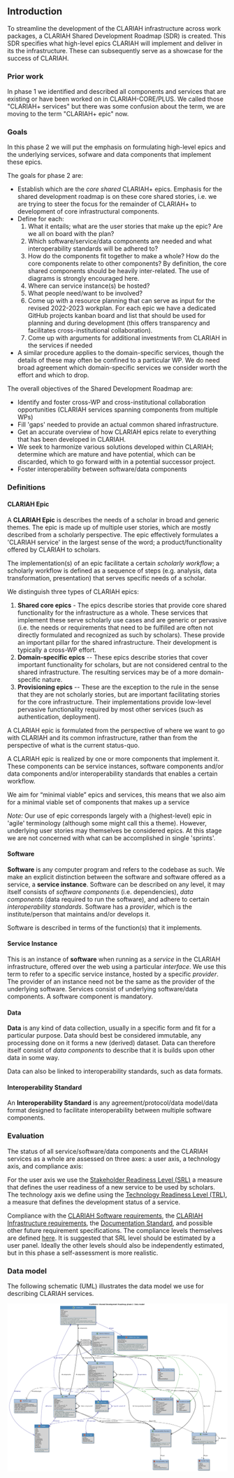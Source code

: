 ## Introduction

To streamline the development of the CLARIAH infrastructure across work
packages, a CLARIAH Shared Development Roadmap (SDR) is created. This SDR
specifies what high-level epics CLARIAH will implement and deliver in its the
infrastructure. These can subsequently serve as a showcase for the success of
CLARIAH.

### Prior work

In phase 1 we identified and described all components and services that are
existing or have been worked on in CLARIAH-CORE/PLUS. We called those "CLARIAH+
services" but there was some confusion about the term, we are moving to the
term "CLARIAH+ epic" now.

### Goals

In this phase 2 we will put the emphasis on formulating high-level epics and
the underlying services, sofware and data components that implement these
epics.

The goals for phase 2 are:

* Establish which are the *core shared* CLARIAH+ epics. Emphasis for the shared
 development roadmap is on these core shared stories, i.e. we are trying to steer the focus for the remainder of
 CLARIAH+ to development of core infrastructural components.
* Define for each:
    1. What it entails; what are the user stories that make up the epic? Are we all on board with the plan?
    2. Which software/service/data components are needed and what interoperability standards will be adhered to?
    3. How do the components fit together to make a whole? How do the core components relate to other components? By
       definition, the core shared components should be heavily inter-related. The use of diagrams is strongly encouraged here.
    4. Where can service instance(s) be hosted?
    5. What people need/want to be involved?
    6. Come up with a resource planning that can serve as input for the revised 2022-2023 workplan. For each
       epic we have a dedicated GitHub projects kanban board and list that should be used for planning and during
       development (this offers transparency and facilitates cross-institutional collaboration).
    7. Come up with arguments for additional investments from CLARIAH in the services if needed
* A similar procedure applies to the domain-specific services, though the details of these may often be confined to a
  particular WP. We do need broad agreement which domain-specific services we consider worth the effort and which to drop.

The overall objectives of the Shared Development Roadmap are:

* Identify and foster cross-WP and cross-institutional collaboration opportunities (CLARIAH services spanning components from multiple WPs)
* Fill 'gaps' needed to provide an actual common shared infrastructure.
* Get an accurate overview of how CLARIAH epics relate to everything that has been developed in CLARIAH.
* We seek to harmonize various solutions developed within CLARIAH; determine which are mature and have potential, which can be discarded, which to go forward with in a potential successor project.
* Foster interoperability between software/data components

### Definitions

#### CLARIAH Epic

A **CLARIAH Epic** is describes the needs of a scholar in broad and generic themes. The epic is made up of multiple user
stories, which are mostly described from a scholarly perspective. The epic effectively formulates a 'CLARIAH
service' in the largest sense of the word; a product/functionality offered by CLARIAH to scholars.

The implementation(s) of an epic facilitate a certain *scholarly workflow*; a scholarly workflow is defined as a
sequence of steps (e.g. analysis, data transformation, presentation) that serves specific needs of a scholar.

We distinguish three types of CLARIAH epics:

1. **Shared core epics** - The epics describe stories that provide core shared functionality for the infrastructure as a
   whole. These services that implement these serve scholarly use cases and are generic or pervasive (i.e. the needs or requirements that need to be fulfilled are often not directly formulated and recognized as such by scholars). These provide an important pillar for the shared infrastructure. Their development is typically a cross-WP effort.
2. **Domain-specific epics** -- These epics describe stories that cover important functionality for scholars, but are not considered central to the shared infrastructure. The resulting services may be of a more domain-specific nature.
3. **Provisioning epics** -- These are the exception to the rule in the sense that they are not scholarly stories, but are important facilitating stories for the core infrastructure. Their implementations provide low-level pervasive functionality required by most other services (such as authentication, deployment).

A CLARIAH epic is formulated from the perspective of where we want to go with CLARIAH and its common infrastructure,
rather than from the perspective of what is the current status-quo.

A CLARIAH epic is realized by one or more components that implement it. These components can be service instances,
software components and/or data components and/or interoperability standards that enables a certain workflow.

We aim for “minimal viable” epics and services, this means that we also aim for a minimal viable set of components that makes up a service

*Note:* Our use of epic corresponds largely with a (highest-level) epic in 'agile' terminology (although some might call this a theme).
However, underlying user stories may themselves be considered epics. At this stage we are not concerned with what can be accomplished in single 'sprints'.

#### Software

**Software** is any computer program and refers to the codebase as such. We make an explicit distinction between the
software and software offered as a service, a **service instance**. Software can be described on any level, it may
itself consists of *software components* (i.e. dependencies), *data components* (data required to run the software), and
adhere to certain *interoperability standards*. Software has a *provider*, which is the institute/person that maintains
and/or develops it.

Software is described in terms of the function(s) that it implements.

#### Service Instance

This is an instance of **software** when running as a *service* in the CLARIAH infrastructure, offered over the web
using a particular *interface*. We use this term to refer to a specific service instance, hosted by a specific
*provider*. The provider of an instance need not be the same as the provider of the underlying software. Services
consist of underlying software/data components. A software component is mandatory.

#### Data

**Data** is any kind of data collection, usually in a specific form and fit for a particular purpose.
Data should best be considered immutable, any processing done on it forms a new (derived) dataset. Data
can therefore itself consist of *data components* to describe that it is builds upon other data in some way.

Data can also be linked to interoperability standards, such as data formats.

#### Interoperability Standard

An **Interoperability Standard** is any agreement/protocol/data model/data format designed to facilitate
interoperability between multiple software components.

### Evaluation

The status of all service/software/data components and the CLARIAH services as a whole are assessed on three axes: a
user axis, a technology axis, and compliance axis:

For the user axis we use the [Stakeholder Readiness Level (SRL)](stakeholder-readiness-level.md) a measure that defines the user readiness of a new service to be used by scholars.
The technology axis we define using the [Technology Readiness Level (TRL)](technology-readiness-level.md), a measure that defines the development status of a service.

Compliance with the [CLARIAH Software requirements](), the [CLARIAH Infrastructure requirements](), the [Documentation
Standard](), and possible other future requirement specifications. The compliance levels themselves are defined
[here](compliance-level.md).  It is suggested that SRL level should be estimated by a user panel. Ideally the other
levels should also be independently estimated, but in this phase a self-assessment is more realistic.

### Data model

The following schematic (UML) illustrates the data model we use for describing CLARIAH services.

![Data model](sdr_datamodel.png)


